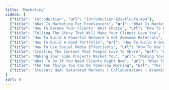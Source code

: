 ```yaml
---
title: 'Marketing'
videos: [
  {"title": "Introduction", "url": "Introduction-62svtlcufa.mp4"},
  {"title": "What Is Marketing For Freelancers", "url": "What Is Marketing For Freelancers-3mqodxn8y5.mp4"},
  {"title": "How To Become Your Clients' Best Choice", "url": "How To Become Your Clients' Best Choice-65r2gn66nc.mp4"},
  {"title": "Telling The Story That Will Make Your Clients Love You", "url": "Telling The Story That Will Make Your Clients Love You-qycw8mwg6i.mp4"},
  {"title": "How To Build A Powerful Network & Get Awesome Referrals", "url": "How To Build A Powerful Network &amp; Get Awesome Referrals-kst88zo96v.mp4"},
  {"title": "How To Build A Good Portfolio", "url": "How To Build A Good Portfolio-em31y6q08p.mp4"},
  {"title": "How To Use Social Media Effectively", "url": "How To Use Social Media Effectively-v6abjxwl7z.mp4"},
  {"title": "Creating The Content That People Love To Share", "url": "Creating The Content That People Love To Share-gq15ap3ozq.mp4"},
  {"title": "Making Your Side Projects Market You", "url": "Making Your Side Projects Market You-kze1gq4wql.mp4"},
  {"title": "What To Do If You Need Clients Right Now", "url": "What To Do If You Need Clients Right Now-cu9dj3ewud.mp4"},
  {"title": "The Ten Things You Can Do Tomorrow Morning", "url": "The Ten Things You Can Do Tomorrow Morning-b9d5hm8ano.mp4"},
  {"title": "Students Q&A: Saturated Markets | Collaborations | Branding Yourself", "url": "Students Q&amp;A: Saturated Markets | Collaborations | Branding Yourself-bhb1ruw71f.mp4"}
]
sort: 6
---
```

